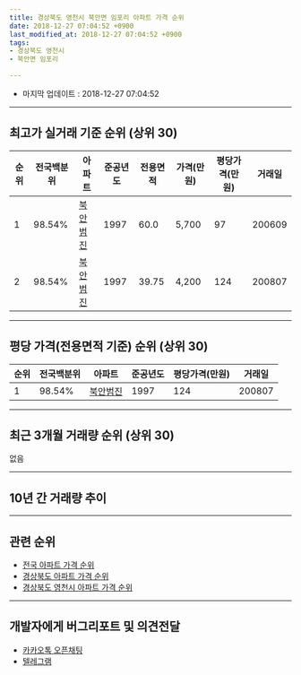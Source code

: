 ```yaml
---
title: 경상북도 영천시 북안면 임포리 아파트 가격 순위
date: 2018-12-27 07:04:52 +0900
last_modified_at: 2018-12-27 07:04:52 +0900
tags:
- 경상북도 영천시
- 북안면 임포리

---
```


* 마지막 업데이트 : 2018-12-27 07:04:52

---

## 최고가 실거래 기준 순위 (상위 30)


|순위|전국백분위|아파트|준공년도|전용면적|가격(만원)|평당가격(만원)|거래일|
|---|---|---|---|---|---|---|---|
|1|98.54%|[북안범진](https://search.naver.com/search.naver?query=%EA%B2%BD%EC%83%81%EB%B6%81%EB%8F%84+%EC%98%81%EC%B2%9C%EC%8B%9C+%EB%B6%81%EC%95%88%EB%A9%B4+%EC%9E%84%ED%8F%AC%EB%A6%AC+%EB%B6%81%EC%95%88%EB%B2%94%EC%A7%84)|1997|60.0|5,700|97|200609|
|2|98.54%|[북안범진](https://search.naver.com/search.naver?query=%EA%B2%BD%EC%83%81%EB%B6%81%EB%8F%84+%EC%98%81%EC%B2%9C%EC%8B%9C+%EB%B6%81%EC%95%88%EB%A9%B4+%EC%9E%84%ED%8F%AC%EB%A6%AC+%EB%B6%81%EC%95%88%EB%B2%94%EC%A7%84)|1997|39.75|4,200|124|200807|


---

## 평당 가격(전용면적 기준) 순위 (상위 30)


|순위|전국백분위|아파트|준공년도|평당가격(만원)|거래일|
|---|---|---|---|---|---|
|1|98.54%|[북안범진](https://search.naver.com/search.naver?query=%EA%B2%BD%EC%83%81%EB%B6%81%EB%8F%84+%EC%98%81%EC%B2%9C%EC%8B%9C+%EB%B6%81%EC%95%88%EB%A9%B4+%EC%9E%84%ED%8F%AC%EB%A6%AC+%EB%B6%81%EC%95%88%EB%B2%94%EC%A7%84)|1997|124|200807|


---

## 최근 3개월 거래량 순위 (상위 30)

없음

---

## 10년 간 거래량 추이


<div style="width:100%;">
    <canvas id="deal_progress" height="250"></canvas>
</div>

<script>
new Chart(document.getElementById("deal_progress"), {
    type: 'line',
    data: {
        labels: ['200812','200901','200902','200903','200904','200905','200906','200907','200908','200909','200910','200911','200912','201001','201002','201003','201004','201005','201006','201007','201008','201009','201010','201011','201012','201101','201102','201103','201104','201105','201106','201107','201108','201109','201110','201111','201112','201201','201202','201203','201204','201205','201206','201207','201208','201209','201210','201211','201212','201301','201302','201303','201304','201305','201306','201307','201308','201309','201310','201311','201312','201401','201402','201403','201404','201405','201406','201407','201408','201409','201410','201411','201412','201501','201502','201503','201504','201505','201506','201507','201508','201509','201510','201511','201512','201601','201602','201603','201604','201605','201606','201607','201608','201609','201610','201611','201612','201701','201702','201703','201704','201705','201706','201707','201708','201709','201710','201711','201712','201801','201802','201803','201804','201805','201806','201807','201808','201809','201810','201811','201812'],
        datasets: [{
            label: '실거래 수',
            pointRadius: 1,
            data: [1, 0, 1, 1, 0, 0, 0, 0, 1, 0, 0, 0, 0, 1, 1, 1, 4, 1, 3, 0, 1, 0, 2, 0, 0, 1, 1, 8, 1, 3, 1, 0, 1, 1, 1, 0, 0, 1, 1, 1, 0, 0, 0, 2, 1, 1, 0, 2, 1, 1, 0, 1, 1, 3, 0, 2, 0, 1, 2, 1, 0, 0, 2, 1, 1, 1, 0, 1, 1, 6, 4, 2, 1, 0, 0, 1, 0, 1, 2, 0, 2, 0, 1, 0, 0, 3, 0, 0, 0, 1, 4, 0, 1, 1, 0, 0, 0, 1, 1, 0, 0, 0, 0, 0, 0, 0, 0, 1, 1, 0, 0, 0, 0, 0, 0, 0, 1, 0, 0, 0, 0],
            borderColor: "rgba(255, 201, 14, 1)",
            backgroundColor: "rgba(255, 201, 14, 0.5)",
            fill: true,
        }]
    },
    options: {
        responsive: true,
        title: {
            display: true,
            text: '10년간 거래량 추이'
        },
        tooltips: {
            mode: 'index',
            intersect: false,
        },
        hover: {
            mode: 'nearest',
            intersect: true
        },
        scales: {
            xAxes: [{
                display: true,
                scaleLabel: {
                    display: true,
                    labelString: '년/월'
                }
            }],
            yAxes: [{
                display: true,
                ticks: {
                    suggestedMin: 0,
                },
                scaleLabel: {
                    display: true,
                    labelString: '실거래 수'
                }
            }]
        }
    }
});

</script>


---

## 관련 순위

- [전국 아파트 가격 순위](https://inasie.github.io/apt-ranking/전국)
- [경상북도 아파트 가격 순위](https://inasie.github.io/apt-ranking/경상북도)
- [경상북도 영천시 아파트 가격 순위](https://inasie.github.io/apt-ranking/경상북도-영천시)


---

## 개발자에게 버그리포트 및 의견전달

- [카카오톡 오픈채팅](https://open.kakao.com/o/gLJUAP4)
- [텔레그램](https://t.me/inasie)

